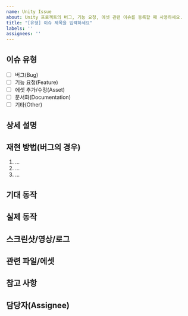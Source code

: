 ```yaml
---
name: Unity Issue
about: Unity 프로젝트의 버그, 기능 요청, 에셋 관련 이슈를 등록할 때 사용하세요.
title: "[유형] 이슈 제목을 입력하세요"
labels: ''
assignees: ''
---
```


## 이슈 유형

- [ ] 버그(Bug)
- [ ] 기능 요청(Feature)
- [ ] 에셋 추가/수정(Asset)
- [ ] 문서화(Documentation)
- [ ] 기타(Other)

## 상세 설명
<!-- 이슈의 배경, 발생 상황, 요청 내용을 구체적으로 작성하세요. -->

## 재현 방법(버그의 경우)

1. ...
2. ...
3. ...

## 기대 동작
<!-- 정상적으로 동작해야 하는 모습을 설명하세요. -->

## 실제 동작
<!-- 현재 발생하는 문제점이나 현상을 구체적으로 작성하세요. -->

## 스크린샷/영상/로그
<!-- 필요하다면 첨부하세요. (Unity 콘솔 로그, 에디터 화면 등) -->

## 관련 파일/에셋
<!-- 관련된 씬, 프리팹, 스크립트, 에셋 경로 등 첨부 또는 경로 기재 -->

## 참고 사항
<!-- 추가로 참고할 만한 내용이 있다면 작성하세요. -->

## 담당자(Assignee)
<!-- 담당자가 있다면 지정하세요. -->
